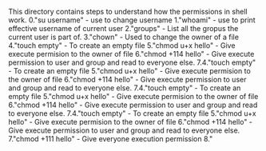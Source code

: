This directory contains steps to understand how the permissions in shell work.
0."su username" - use to change username
1."whoami" - use to print effective username of current user
2."groups" - List all the gropus the current user is part of.
3."chown" - Used to change the owner of a file 
4."touch empty" - To create an empty file 
5."chmod u+x hello" - Give execute permision to the owner of file
6."chmod +114 hello" - Give execute permission to user and group and read to everyone else.
7.4."touch empty" - To create an empty file 
5."chmod u+x hello" - Give execute permision to the owner of file
6."chmod +114 hello" - Give execute permission to user and group and read to everyone else.
7.4."touch empty" - To create an empty file 
5."chmod u+x hello" - Give execute permision to the owner of file
6."chmod +114 hello" - Give execute permission to user and group and read to everyone else.
7.4."touch empty" - To create an empty file 
5."chmod u+x hello" - Give execute permision to the owner of file
6."chmod +114 hello" - Give execute permission to user and group and read to everyone else.
7."chmod +111 hello" - Give everyone execution permission
8."
